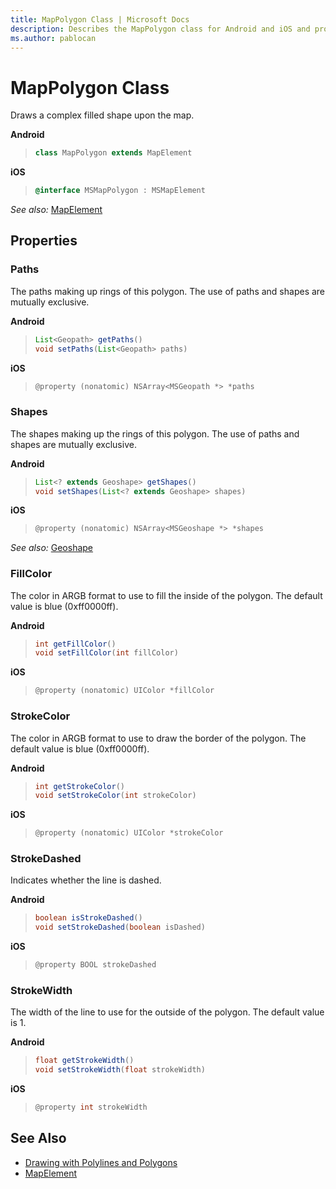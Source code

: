 ```yaml
---
title: MapPolygon Class | Microsoft Docs
description: Describes the MapPolygon class for Android and iOS and provides the class' properties and additional references.
ms.author: pablocan
---
```


# MapPolygon Class

Draws a complex filled shape upon the map.

**Android**

>```java
> class MapPolygon extends MapElement
>```

**iOS**

>```objectivec
> @interface MSMapPolygon : MSMapElement
>```

_See also:_ [MapElement](mapelement-class.md)


## Properties

### Paths

The paths making up rings of this polygon. The use of paths and shapes are mutually exclusive.

**Android**

>```java
> List<Geopath> getPaths()
> void setPaths(List<Geopath> paths)
>```

**iOS**

>```objectivec
> @property (nonatomic) NSArray<MSGeopath *> *paths
>```

### Shapes

The shapes making up the rings of this polygon. The use of paths and shapes are mutually exclusive.

**Android**

>```java
> List<? extends Geoshape> getShapes()
> void setShapes(List<? extends Geoshape> shapes)
>```

**iOS**

>```objectivec
> @property (nonatomic) NSArray<MSGeoshape *> *shapes
>```

_See also:_ [Geoshape](Geoshape-class.md)

### FillColor

The color in ARGB format to use to fill the inside of the polygon. The default value is blue (0xff0000ff).

**Android**

>```java
> int getFillColor()
> void setFillColor(int fillColor)
>```

**iOS**

>```objectivec
> @property (nonatomic) UIColor *fillColor
>```


### StrokeColor

The color in ARGB format to use to draw the border of the polygon. The default value is blue (0xff0000ff).

**Android**

>```java
> int getStrokeColor() 
> void setStrokeColor(int strokeColor)
>```

**iOS**

>```objectivec
> @property (nonatomic) UIColor *strokeColor
>```

### StrokeDashed

Indicates whether the line is dashed.

**Android**

>```java
> boolean isStrokeDashed()
> void setStrokeDashed(boolean isDashed)
>```

**iOS**

>```objectivec
> @property BOOL strokeDashed
>```

### StrokeWidth

The width of the line to use for the outside of the polygon. The default value is 1.

**Android**

>```java
> float getStrokeWidth()
> void setStrokeWidth(float strokeWidth)
>```

**iOS**

>```objectivec
> @property int strokeWidth
>```

## See Also

* [Drawing with Polylines and Polygons](../map-control-concepts/map-polylines-and-polygons.md)
* [MapElement](mapelement-class.md)
